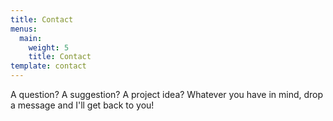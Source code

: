 ```yaml
---
title: Contact
menus:
  main:
    weight: 5
    title: Contact
template: contact
---
```


A question? A suggestion? A project idea? Whatever you have in mind, drop a message and I'll get back to you!
